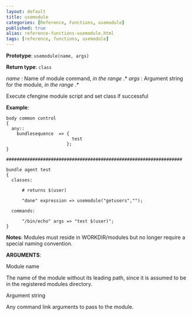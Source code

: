```yaml
---
layout: default
title: usemodule
categories: [Reference, Functions, usemodule]
published: true
alias: reference-functions-usemodule.html
tags: [reference, functions, usemodule]
---
```


**Prototype**: `usemodule(name, args)`

**Return type**: `class`

  
 *name* : Name of module command, *in the range* .\*
 *args* : Argument string for the module, *in the range* .\*

Execute cfengine module script and set class if successful

**Example**:

```cf3
body common control
{
  any::
    bundlesequence  => {
                         test
                       };
}

###################################################################

bundle agent test
{
  classes:

      # returns $(user)

      "done" expression => usemodule("getusers","");

  commands:

      "/bin/echo" args => "test $(user)";
}
```

**Notes**:
Modules must reside in WORKDIR/modules but no longer require a special
naming convention.

**ARGUMENTS**:

Module name

The name of the module without its leading path, since it is assumed to
be in the registered modules directory.   

Argument string

Any command link arguments to pass to the module.
